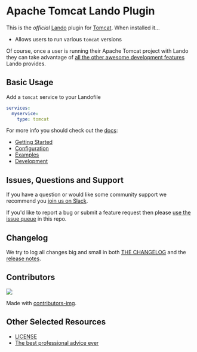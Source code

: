 # Apache Tomcat Lando Plugin

This is the _official_ [Lando](https://lando.dev) plugin for [Tomcat](https://tomcat.apache.org). When installed it...

* Allows users to run various `tomcat` versions

Of course, once a user is running their Apache Tomcat project with Lando they can take advantage of [all the other awesome development features](https://docs.lando.dev) Lando provides.

## Basic Usage

Add a `tomcat` service to your Landofile

```yaml
services:
  myservice:
    type: tomcat
```

For more info you should check out the [docs](https://docs.lando.dev/tomcat):

* [Getting Started](https://docs.lando.dev/tomcat/)
* [Configuration](https://docs.lando.dev/tomcat/config.html)
* [Examples](https://github.com/lando/tomcat/tree/main/examples)
* [Development](https://docs.lando.dev/tomcat/development.html)

## Issues, Questions and Support

If you have a question or would like some community support we recommend you [join us on Slack](https://launchpass.com/devwithlando).

If you'd like to report a bug or submit a feature request then please [use the issue queue](https://github.com/lando/tomcat/issues/new/choose) in this repo.

## Changelog

We try to log all changes big and small in both [THE CHANGELOG](https://github.com/lando/tomcat/blob/main/CHANGELOG.md) and the [release notes](https://github.com/lando/tomcat/releases).

## Contributors

<a href="https://github.com/lando/tomcat/graphs/contributors">
  <img src="https://contrib.rocks/image?repo=lando/tomcat" />
</a>

Made with [contributors-img](https://contrib.rocks).

## Other Selected Resources

* [LICENSE](https://github.com/lando/tomcat/blob/main/LICENSE.md)
* [The best professional advice ever](https://www.youtube.com/watch?v=tkBVDh7my9Q)
